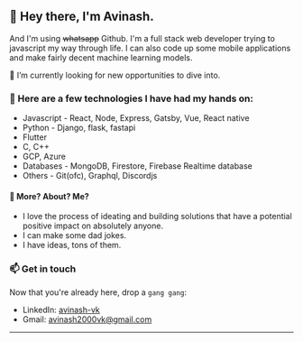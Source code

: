 
## 👋 Hey there, I'm Avinash.
And I'm using ~~whatsapp~~ Github.
I'm a full stack web developer trying to javascript my way through life. I can also code up some mobile applications and make fairly decent machine learning models.

🔭 I’m currently looking for new opportunities to dive into.

### 🎯 Here are a few technologies I have had my hands on:
- Javascript - React, Node, Express, Gatsby, Vue, React native
- Python - Django, flask, fastapi
- Flutter
- C, C++
- GCP, Azure
- Databases - MongoDB, Firestore, Firebase Realtime database
- Others - Git(ofc), Graphql, Discordjs

#### 🎈 More? About? Me?
- I love the process of ideating and building solutions that have a potential positive impact on absolutely anyone.
- I can make some dad jokes.
- I have ideas, tons of them.


### 📫 Get in touch

Now that you're already here, drop a `gang gang`:
- LinkedIn: [avinash-vk](https://www.linkedin.com/in/avinash-vk)
- Gmail: avinash2000vk@gmail.com

---
